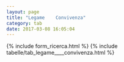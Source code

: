 ```yaml
---
layout: page
title: "Legame    Convivenza"
category: tab
date: 2017-03-08 16:05:04
---
```


{% include form_ricerca.html %}
{% include tabelle/tab_legame____convivenza.html %}

